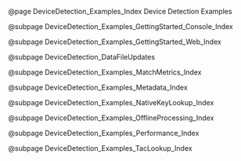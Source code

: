@page DeviceDetection_Examples_Index Device Detection Examples

@subpage DeviceDetection_Examples_GettingStarted_Console_Index 

@subpage DeviceDetection_Examples_GettingStarted_Web_Index 

@subpage DeviceDetection_DataFileUpdates

@subpage DeviceDetection_Examples_MatchMetrics_Index

@subpage DeviceDetection_Examples_Metadata_Index

@subpage DeviceDetection_Examples_NativeKeyLookup_Index

@subpage DeviceDetection_Examples_OfflineProcessing_Index

@subpage DeviceDetection_Examples_Performance_Index

@subpage DeviceDetection_Examples_TacLookup_Index
